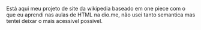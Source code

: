 Está aqui meu projeto de site da wikipedia baseado em one piece com o que eu aprendi nas aulas de HTML na dio.me, não usei tanto semantica mas tentei deixar o mais acessivel possivel.
